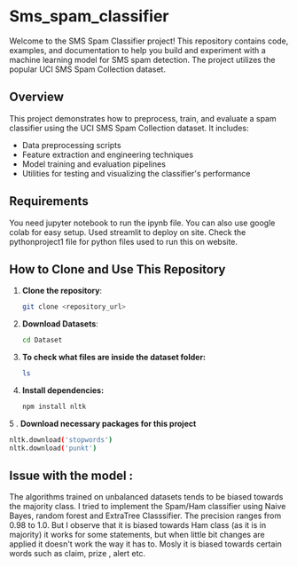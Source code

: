 # Sms_spam_classifier

Welcome to the SMS Spam Classifier project! This repository contains code, examples, and documentation to help you build and experiment with a machine learning model for SMS spam detection. The project utilizes the popular UCI SMS Spam Collection dataset.

## Overview
This project demonstrates how to preprocess, train, and evaluate a spam classifier using the UCI SMS Spam Collection dataset. It includes:

- Data preprocessing scripts
- Feature extraction and engineering techniques
- Model training and evaluation pipelines
- Utilities for testing and visualizing the classifier's performance

## Requirements
You need jupyter notebook to run the ipynb file. You can also use google colab for easy setup.
Used streamlit to deploy on site. Check the pythonproject1 file for python files used to run this on website.

## How to Clone and Use This Repository

1. **Clone the repository**:
   ```bash
   git clone <repository_url>

2. **Download Datasets**:
   ```bash
   cd Dataset
3. **To check what files are inside the dataset folder:**
   ```bash
   ls
4. **Install dependencies:**
   ```bash
   npm install nltk
5 . **Download necessary packages for this project**
   ```bash
   nltk.download('stopwords')
   nltk.download('punkt')
   ```

## Issue with the model : 
The algorithms trained on unbalanced datasets tends to be biased towards the majority class. I tried to implement the Spam/Ham classifier using Naive Bayes, random forest and ExtraTree Classsifier. The precision ranges from 0.98 to 1.0. But I observe that it is biased towards Ham class (as it is in majority) it works for some statements, but when little bit changes are applied it doesn't work the way it has to.
Mosly it is biased towards certain words such as claim, prize , alert etc.

